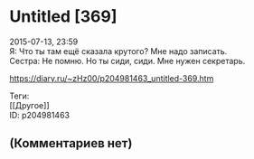 Untitled [369]
==============

  
2015-07-13, 23:59  
 Я: Что ты там ещё сказала крутого? Мне надо записать.   
 Сестра: Не помню. Но ты сиди, сиди. Мне нужен секретарь.   
  
<https://diary.ru/~zHz00/p204981463_untitled-369.htm>  
  
Теги:  
[[Другое]]  
ID: p204981463  


(Комментариев нет)
------------------